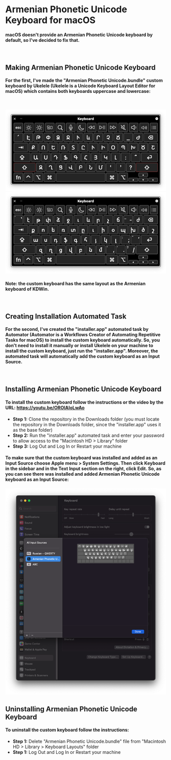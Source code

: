 # Armenian Phonetic Unicode Keyboard for macOS

#### macOS doesn't provide an Armenian Phonetic Unicode keyboard by default, so I've decided to fix that.

<br>

## Making Armenian Phonetic Unicode Keyboard

#### For the first, I've made the "Armenian Phonetic Unicode.bundle" custom keyboard by Ukelele (Ukelele is a Unicode Keyboard Layout Editor for macOS) which contains both keyboards uppercase and lowercase:

<br>

![](pngs/uppercase.png)
![](pngs/lowercase.png)

#### **Note:** the custom keyboard has the same layout as the Armenian keyboard of KDWin.

<br>

## Creating Installation Automated Task

#### For the second, I've created the "installer.app" automated task by Automator (Automator is a Workflows Creator of Automating Repetitive Tasks for macOS) to install the custom keyboard automatically. So, you don't need to install it manually or install Ukelele on your machine to install the custom keyboard, just run the "installer.app". Moreover, the automated task will automatically add the custom keyboard as an Input Source.

<br>

## Installing Armenian Phonetic Unicode Keyboard

#### To install the custom keyboard follow the instructions or the video by the URL: https://youtu.be/OROlAIoLwAo

* **Step 1:** Clone the repository in the Downloads folder (you must locate the repository in the Downloads folder, since the "installer.app" uses it as the base folder)
* **Step 2:** Run the "installer.app" automated task and enter your password to allow access to the "Macintosh HD > Library" folder
* **Step 3:** Log Out and Log In or Restart your machine

#### To make sure that the custom keyboard was installed and added as an Input Source choose Apple menu  > System Settings. Then click Keyboard  in the sidebar and in the Text Input section on the right, click Edit. So, as you can see there was installed and added Armenian Phonetic Unicode keyboard as an Input Source:

![](pngs/custom_keyboard.png)

## Uninstalling Armenian Phonetic Unicode Keyboard

#### To uninstall the custom keyboard follow the instructions:

* **Step 1:** Delete "Armenian Phonetic Unicode.bundle" file from "Macintosh HD > Library > Keyboard Layouts" folder
* **Step 1:** Log Out and Log In or Restart your machine